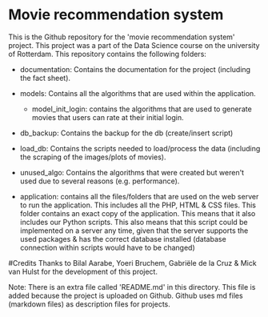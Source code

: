 # Movie recommendation system
This is the Github repository for the 'movie recommendation system' project. This project was a part of the Data Science course on the university of Rotterdam. 
This repository contains the following folders:

- documentation: Contains the documentation for the project (including the fact sheet).

- models: Contains all the algorithms that are used within the application.
    - model_init_login: contains the algorithms that are used to generate movies that users can rate at their initial login.

- db_backup: Contains the backup for the db (create/insert script)

- load_db: Contains the scripts needed to load/process the data (including the scraping of the images/plots of movies).

- unused_algo: Contains the algorithms that were created but weren't
used due to several reasons (e.g. performance).

- application: contains all the files/folders that are used on the web server to run the application. This includes all the PHP, HTML & CSS files. This folder
contains an exact copy of the application. This means that it also includes our
Python scripts. This also means that this script could be implemented on a server any time, given that the server supports the used packages & has the correct database installed (database connection within scripts would have to be
changed)

#Credits
Thanks to Bilal Aarabe, Yoeri Bruchem, Gabriële de la Cruz & Mick van Hulst for the development of this project. 

Note: There is an extra file called 'README.md' in this directory. This file is added because the project is uploaded on Github. Github uses md files (markdown files) as description files for projects.
